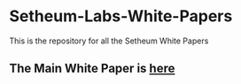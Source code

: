 # Setheum-Labs-White-Papers
This is the repository for all the Setheum White Papers
## The Main White Paper is [here](https://github.com/Setheum-Labs/Setheum-Labs-White-Papers/blob/main/Setheum%20White%20Paper%204.0%20-%20Money%20for%20All...%20-%20Muhammad-Jibril(3).pdf)
